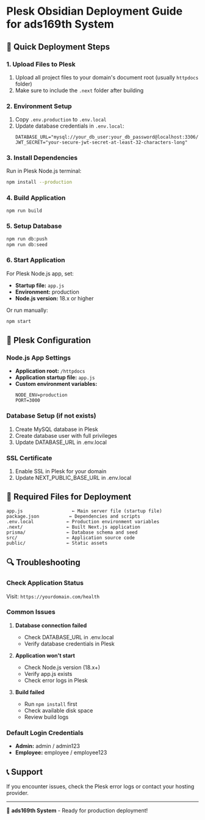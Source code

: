 # Plesk Obsidian Deployment Guide for ads169th System

## 🚀 Quick Deployment Steps

### 1. Upload Files to Plesk
1. Upload all project files to your domain's document root (usually `httpdocs` folder)
2. Make sure to include the `.next` folder after building

### 2. Environment Setup
1. Copy `.env.production` to `.env.local`
2. Update database credentials in `.env.local`:
   ```
   DATABASE_URL="mysql://your_db_user:your_db_password@localhost:3306/your_db_name"
   JWT_SECRET="your-secure-jwt-secret-at-least-32-characters-long"
   ```

### 3. Install Dependencies
Run in Plesk Node.js terminal:
```bash
npm install --production
```

### 4. Build Application
```bash
npm run build
```

### 5. Setup Database
```bash
npm run db:push
npm run db:seed
```

### 6. Start Application
For Plesk Node.js app, set:
- **Startup file:** `app.js`
- **Environment:** production
- **Node.js version:** 18.x or higher

Or run manually:
```bash
npm start
```

## 🔧 Plesk Configuration

### Node.js App Settings
- **Application root:** `/httpdocs`
- **Application startup file:** `app.js`
- **Custom environment variables:**
  ```
  NODE_ENV=production
  PORT=3000
  ```

### Database Setup (if not exists)
1. Create MySQL database in Plesk
2. Create database user with full privileges
3. Update DATABASE_URL in .env.local

### SSL Certificate
1. Enable SSL in Plesk for your domain
2. Update NEXT_PUBLIC_BASE_URL in .env.local

## 📁 Required Files for Deployment
```
app.js                  ← Main server file (startup file)
package.json           ← Dependencies and scripts
.env.local            ← Production environment variables
.next/                ← Built Next.js application
prisma/               ← Database schema and seed
src/                  ← Application source code
public/               ← Static assets
```

## 🔍 Troubleshooting

### Check Application Status
Visit: `https://yourdomain.com/health`

### Common Issues
1. **Database connection failed**
   - Check DATABASE_URL in .env.local
   - Verify database credentials in Plesk

2. **Application won't start**
   - Check Node.js version (18.x+)
   - Verify app.js exists
   - Check error logs in Plesk

3. **Build failed**
   - Run `npm install` first
   - Check available disk space
   - Review build logs

### Default Login Credentials
- **Admin:** admin / admin123
- **Employee:** employee / employee123

## 📞 Support
If you encounter issues, check the Plesk error logs or contact your hosting provider.

---
🎉 **ads169th System** - Ready for production deployment!
